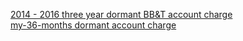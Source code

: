 

[2014 - 2016 three year dormant BB&T account charge](http://juliachencoding.blogspot.com/2018/11/mint-app.html)<br>
[my-36-months dormant account charge](http://juliachencoding.blogspot.com/2018/11/my-36-months-dormant-account-charge-in.html)<br>
